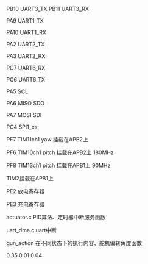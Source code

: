 PB10			UART3_TX
PB11			UART3_RX



PA9			  UART1_TX

PA10		    UART1_RX



PA2			UART2_TX

PA3			UART2_RX



PC7			UART6_RX

PC6			UART6_TX



PA5			SCL

PA6			MISO SDO

PA7			MOSI  SDI

PC4			SPI1_cs



PF7			TIM11ch1	yaw		挂载在APB2上

PF6			TIM10ch1	pitch		挂载在APB2上  180MHz

PF8			TIM13ch1	pitch		挂载在APB1上  90MHz



TIM2挂载在APB1上



PE2			放电寄存器

PE3			充电寄存器





actuator.c				PID算法、定时器中断服务函数

uart_dma.c				uart中断

gun_action				在不同状态下的执行内容、舵机偏转角度函数







0.35   0.01  0.04